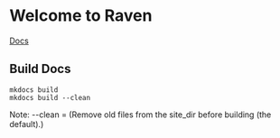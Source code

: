 # Welcome to Raven


[Docs](docs/)


## Build Docs
```
mkdocs build
mkdocs build --clean
```

Note: --clean = (Remove old files from the site_dir before building (the default).)
